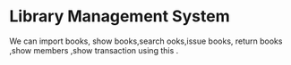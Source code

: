# Library Management System
We can import books, show books,search ooks,issue books, return books ,show members ,show transaction using this .
